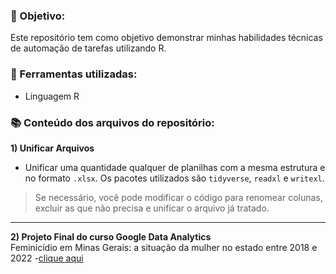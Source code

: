 ### :dart: Objetivo:
Este repositório tem como objetivo demonstrar minhas habilidades técnicas de automação de tarefas utilizando R.

### :hammer: Ferramentas utilizadas:
* Linguagem R

### :books: Conteúdo dos arquivos do repositório:
**1) Unificar Arquivos**
* Unificar uma quantidade qualquer de planilhas com a mesma estrutura e no formato `.xlsx`. Os pacotes utilizados são `tidyverse`, `readxl` e `writexl`.

> Se necessário, você pode modificar o código para renomear colunas, excluir as que não precisa e unificar o arquivo já tratado.
---

**2) Projeto Final do curso Google Data Analytics**  
Feminicídio em Minas Gerais: a situação da mulher no estado entre 2018 e 2022 -[clique aqui](https://colab.research.google.com/drive/1tLNm7cKNIyglK73uk8PWx-q4j07952D0#scrollTo=cmzQ77SvHiRa)
